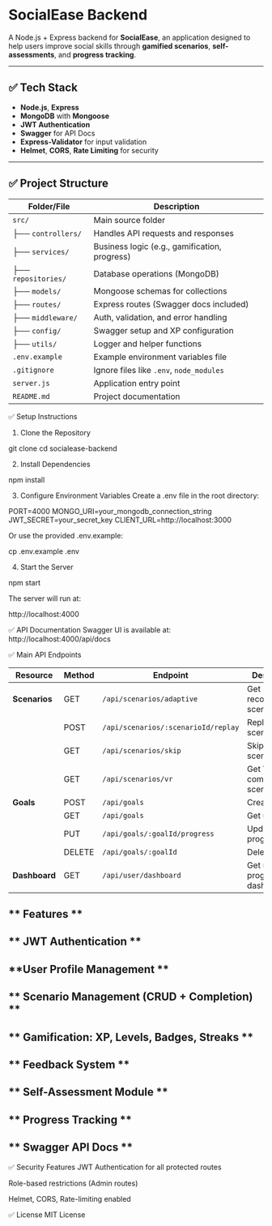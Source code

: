 # **SocialEase Backend**

A Node.js + Express backend for **SocialEase**, an application designed to help users improve social skills through **gamified scenarios**, **self-assessments**, and **progress tracking**.

---

## ✅ **Tech Stack**
- **Node.js**, **Express**
- **MongoDB** with **Mongoose**
- **JWT Authentication**
- **Swagger** for API Docs
- **Express-Validator** for input validation
- **Helmet**, **CORS**, **Rate Limiting** for security

---

## ✅ **Project Structure**

| **Folder/File**     | **Description**                               |
| ------------------- | --------------------------------------------- |
| `src/`              | Main source folder                            |
| ├── `controllers/`  | Handles API requests and responses            |
| ├── `services/`     | Business logic (e.g., gamification, progress) |
| ├── `repositories/` | Database operations (MongoDB)                 |
| ├── `models/`       | Mongoose schemas for collections              |
| ├── `routes/`       | Express routes (Swagger docs included)        |
| ├── `middleware/`   | Auth, validation, and error handling          |
| ├── `config/`       | Swagger setup and XP configuration            |
| ├── `utils/`        | Logger and helper functions                   |
| `.env.example`      | Example environment variables file            |
| `.gitignore`        | Ignore files like `.env`, `node_modules`      |
| `server.js`         | Application entry point                       |
| `README.md`         | Project documentation                         |


✅ Setup Instructions
1. Clone the Repository

git clone <your-github-repo-url>
cd socialease-backend

2. Install Dependencies

npm install

3. Configure Environment Variables
Create a .env file in the root directory:

PORT=4000
MONGO_URI=your_mongodb_connection_string
JWT_SECRET=your_secret_key
CLIENT_URL=http://localhost:3000


Or use the provided .env.example:

cp .env.example .env

4. Start the Server

npm start

The server will run at:

http://localhost:4000

✅ API Documentation
Swagger UI is available at:
http://localhost:4000/api/docs

✅ Main API Endpoints

| Resource      | Method | Endpoint                            | Description                 |
| ------------- | ------ | ----------------------------------- | --------------------------- |
| **Scenarios** | GET    | `/api/scenarios/adaptive`           | Get recommended scenario    |
|               | POST   | `/api/scenarios/:scenarioId/replay` | Replay scenario             |
|               | GET    | `/api/scenarios/skip`               | Skip current scenario       |
|               | GET    | `/api/scenarios/vr`                 | Get VR-compatible scenarios |
| **Goals**     | POST   | `/api/goals`                        | Create a goal               |
|               | GET    | `/api/goals`                        | Get user goals              |
|               | PUT    | `/api/goals/:goalId/progress`       | Update goal progress        |
|               | DELETE | `/api/goals/:goalId`                | Delete a goal               |
| **Dashboard** | GET    | `/api/user/dashboard`               | Get user progress dashboard |


## ** Features **
## ** JWT Authentication **
## **User Profile Management **
## ** Scenario Management (CRUD + Completion) **
## ** Gamification: XP, Levels, Badges, Streaks **
## ** Feedback System **
## ** Self-Assessment Module **
## ** Progress Tracking **
## ** Swagger API Docs **

✅ Security Features
JWT Authentication for all protected routes

Role-based restrictions (Admin routes)

Helmet, CORS, Rate-limiting enabled


✅ License
MIT License

